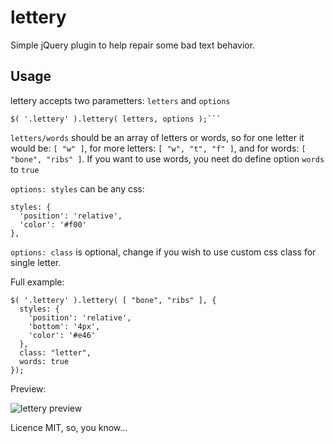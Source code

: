# lettery
Simple jQuery plugin to help repair some bad text behavior.
## Usage
  lettery accepts two parametters: ```letters``` and ```options```

```
$( '.lettery' ).lettery( letters, options );```
```

```letters/words``` should be an array of letters or words, so for one letter it would be: 
```[ "w" ]```, for more letters: ```[ "w", "t", "f" ]```, and for words: 
```[ "bone", "ribs" ]```.
If you want to use words, you neet do define option ```words``` to ```true```

```options: styles``` can be any css:
```
styles: {
  'position': 'relative',
  'color': '#f00'
},
```

```options: class``` is optional, change if you wish to use custom css class for single letter.

Full example:
```
$( '.lettery' ).lettery( [ "bone", "ribs" ], {
  styles: {
    'position': 'relative',
    'bottom': '4px',
    'color': '#e46'
  },
  class: "letter",
  words: true
});
```

Preview:

![lettery preview](https://raw.githubusercontent.com/vincurekf/lettery/master/preview.jpg)

Licence MIT, so, you know...
